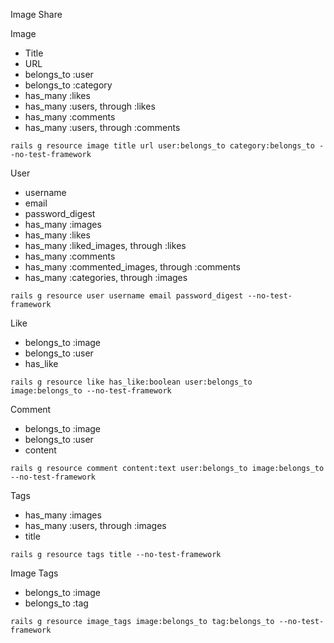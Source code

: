 Image Share

Image
- Title
- URL
- belongs_to :user
- belongs_to :category
- has_many :likes
- has_many :users, through :likes
- has_many :comments
- has_many :users, through :comments

`rails g resource image title url user:belongs_to category:belongs_to --no-test-framework`

User
- username
- email
- password_digest
- has_many :images
- has_many :likes
- has_many :liked_images, through :likes
- has_many :comments
- has_many :commented_images, through :comments
- has_many :categories, through :images

`rails g resource user username email password_digest --no-test-framework`

Like
- belongs_to :image
- belongs_to :user
- has_like

`rails g resource like has_like:boolean user:belongs_to image:belongs_to --no-test-framework`

Comment
- belongs_to :image
- belongs_to :user
- content

`rails g resource comment content:text user:belongs_to image:belongs_to --no-test-framework`

Tags
- has_many :images
- has_many :users, through :images
- title

`rails g resource tags title --no-test-framework`

Image Tags
- belongs_to :image
- belongs_to :tag

`rails g resource image_tags image:belongs_to tag:belongs_to --no-test-framework`